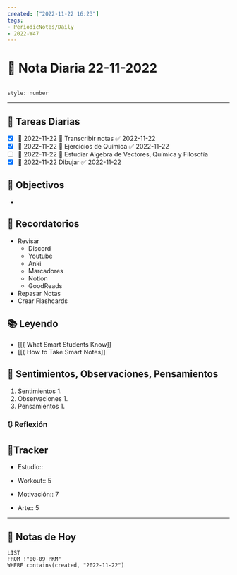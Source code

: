 ```yaml
---
created: ["2022-11-22 16:23"]
tags:
- PeriodicNotes/Daily
- 2022-W47
---
```


# 📅 Nota Diaria 22-11-2022
```toc

style: number

```

---
## 🔷 Tareas Diarias
- [x] 📅 2022-11-22 🔼 Transcribir notas ✅ 2022-11-22
- [x] 📅 2022-11-22 🔼 Ejercicios de Química ✅ 2022-11-22
- [ ] 📅 2022-11-22 🔽 Estudiar Algebra de Vectores, Química y Filosofía
- [x] 📅 2022-11-22 Dibujar ✅ 2022-11-22

## 🎯 Objectivos
- 
## 📕 Recordatorios
- Revisar
	- Discord
	- Youtube
	- Anki
	- Marcadores
	- Notion
	- GoodReads
- Repasar Notas
- Crear Flashcards

## 📚 Leyendo
- [[{ What Smart Students Know]]
- [[{ How to Take Smart Notes]]
## 💬 Sentimientos, Observaciones, Pensamientos 
1. Sentimientos
	1. 
2. Observaciones
	1. 
3. Pensamientos
	1. 
### 🔃 Reflexión

## 🔷Tracker

- Estudio::

- Workout:: 5

- Motivación:: 7

- Arte:: 5
---

## 📅 Notas de Hoy
```dataview
LIST 
FROM !"00-09 PKM" 
WHERE contains(created, "2022-11-22")
```